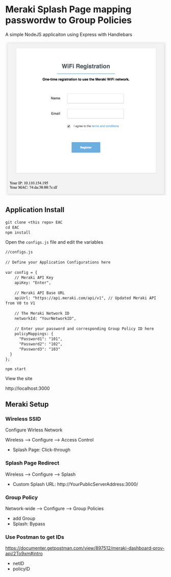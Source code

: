 # Meraki Splash Page mapping passwordw to Group Policies
A simple NodeJS applicaiton using Express with Handlebars

![screenshot](./screenshots/splash-screenshot.png "Splash Page")

## Application Install

```
git clone <this repo> EAC
cd EAC
npm install
```
Open the `configs.js` file and edit the variables
```
//configs.js

// Define your Application Configurations here

var config = {
    // Meraki API Key
    apiKey: "Enter",

    // Meraki API Base URL
    apiUrl: "https://api.meraki.com/api/v1", // Updated Meraki API from V0 to V1

    // The Meraki Network ID
    networkId: "YourNetworkID", 

    // Enter your password and corresponding Group Policy ID here
    policyMappings: {
      "Password1": "101",
      "Password2": "102",
      "Password3": "103"
  }
};

```

```
npm start
```

View the site

http://localhost:3000


## Meraki Setup
### Wireless SSID
Configure Wirless Network

Wireless --> Configure --> Access Control
- Splash Page: Click-through

### Splash Page Redirect
Wireless --> Configure --> Splash
- Custom Splash URL: http://YourPublicServerAddress:3000/

### Group Policy
Network-wide --> Configure --> Group Policies
- add Group
- Splash: Bypass


### Use Postman to get IDs
https://documenter.getpostman.com/view/897512/meraki-dashboard-prov-api/2To9xm#intro
- netID
- policyID





